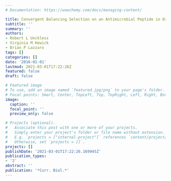 ```yaml
---
# Documentation: https://wowchemy.com/docs/managing-content/

title: Convergent Balancing Selection on an Antimicrobial Peptide in Drosophila
subtitle: ''
summary: ''
authors:
- Robert L Unckless
- Virginia M Howick
- Brian P Lazzaro
tags: []
categories: []
date: '2016-01-01'
lastmod: 2021-03-01T17:22:26Z
featured: false
draft: false

# Featured image
# To use, add an image named `featured.jpg/png` to your page's folder.
# Focal points: Smart, Center, TopLeft, Top, TopRight, Left, Right, BottomLeft, Bottom, BottomRight.
image:
  caption: ''
  focal_point: ''
  preview_only: false

# Projects (optional).
#   Associate this post with one or more of your projects.
#   Simply enter your project's folder or file name without extension.
#   E.g. `projects = ["internal-project"]` references `content/project/deep-learning/index.md`.
#   Otherwise, set `projects = []`.
projects: []
publishDate: '2021-03-01T17:22:26.169945Z'
publication_types:
- '2'
abstract: ''
publication: '*Curr. Biol.*'
---
```

